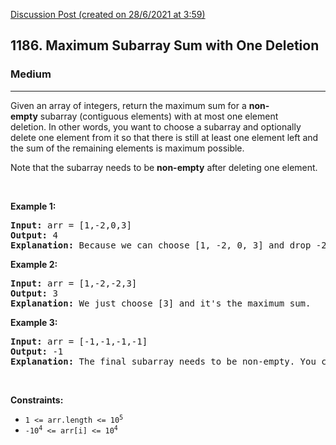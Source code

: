 [Discussion Post (created on 28/6/2021 at 3:59)](https://leetcode.com/problems/maximum-subarray-sum-with-one-deletion/discuss/1367172/Python-Intuitive)  
<h2>1186. Maximum Subarray Sum with One Deletion</h2><h3>Medium</h3><hr><div><p>Given an array of integers, return the maximum sum for a <strong>non-empty</strong>&nbsp;subarray (contiguous elements) with at most one element deletion.&nbsp;In other words, you want to choose a subarray and optionally delete one element from it so that there is still at least one element left and the&nbsp;sum of the remaining elements is maximum possible.</p>

<p>Note that the subarray needs to be <strong>non-empty</strong> after deleting one element.</p>

<p>&nbsp;</p>
<p><strong>Example 1:</strong></p>

<pre><strong>Input:</strong> arr = [1,-2,0,3]
<strong>Output:</strong> 4
<strong>Explanation: </strong>Because we can choose [1, -2, 0, 3] and drop -2, thus the subarray [1, 0, 3] becomes the maximum value.</pre>

<p><strong>Example 2:</strong></p>

<pre><strong>Input:</strong> arr = [1,-2,-2,3]
<strong>Output:</strong> 3
<strong>Explanation: </strong>We just choose [3] and it's the maximum sum.
</pre>

<p><strong>Example 3:</strong></p>

<pre><strong>Input:</strong> arr = [-1,-1,-1,-1]
<strong>Output:</strong> -1
<strong>Explanation:</strong>&nbsp;The final subarray needs to be non-empty. You can't choose [-1] and delete -1 from it, then get an empty subarray to make the sum equals to 0.
</pre>

<p>&nbsp;</p>
<p><strong>Constraints:</strong></p>

<ul>
	<li><code>1 &lt;= arr.length &lt;= 10<sup>5</sup></code></li>
	<li><code>-10<sup>4</sup> &lt;= arr[i] &lt;= 10<sup>4</sup></code></li>
</ul>
</div>